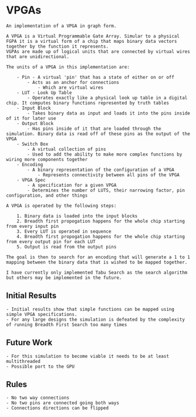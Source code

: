 # VPGAs

    An implementation of a VPGA in graph form.

    A VPGA is a Virtual Programmable Gate Array. Simular to a physical FGPA it is a virtual form of a chip that maps binary data vectors together by the function it represents.
    VGPAs are made up of logical units that are connected by virtual wires that are unidirectional.

    The units of a VPGA in this implementation are:
    
        - Pin - A virtual 'pin' that has a state of either on or off
            - Acts as an anchor for connections 
                - Which are virtual wires
        - LUT - Look Up Table
            - Operates exactly like a physical look up table in a digital chip. It computes binary functions represented by truth tables
        - Input Block
            - Takes binary data as input and loads it into the pins inside of it for later use
        - Output Block
            - Has pins inside of it that are loaded through the simulation. Binary data is read off of these pins as the output of the VPGA
        - Switch Box
            - A virtual collection of pins
            - Used to add the ability to make more complex functions by wiring more components together
        - Encoding
            - A binary representation of the configuration of a VPGA
                - Represents connectivity between all pins of the VPGA
        - VPGA Spec
            - A specification for a given VPGA
            - Determines the number of LUTS, their narrowing factor, pin configuration, and other things

    A VPGA is operated by the following steps:

        1. Binary data is loaded into the input blocks
        2. Breadth first propogation happens for the whole chip starting from every input pin
        3. Every LUT is operated in sequence
        4. Breadth first propogation happens for the whole chip starting from every output pin for each LUT
        5. Output is read from the output pins

    The goal is then to search for an encoding that will generate a 1 to 1 mapping between the binary data that is wished to be mapped together.

    I have currently only implemented Tabu Search as the search algorithm but others may be implemented in the future.

## Initial Results

    - Initial results show that simple functions can be mapped using simple VPGA specifications.
    - For any large designs the simulation is defeated by the complexity of running Breadth First Search too many times

## Future Work

    - For this simulation to become viable it needs to be at least multithreaded
    - Possible port to the GPU


## Rules

    - No two way connections
    - No two pins are connected going both ways
    - Connections directions can be flipped